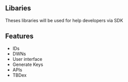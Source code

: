 ## Libaries

Theses libraries will be used for help developers via SDK

## Features

-  IDs
-  DWNs
-  User interface
-  Generate Keys
-  APIs
-  TBDex
